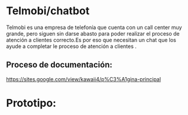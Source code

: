 # Telmobi/chatbot
Telmobi es una empresa de telefonía que cuenta con un call center muy grande, pero siguen sin darse abasto para poder realizar el proceso de atención a clientes correcto.Es por eso que necesitan un chat que los ayude a completar le proceso de atención a clientes .

## Proceso de documentación:
https://sites.google.com/view/kawaii4/p%C3%A1gina-principal

# Prototipo:
